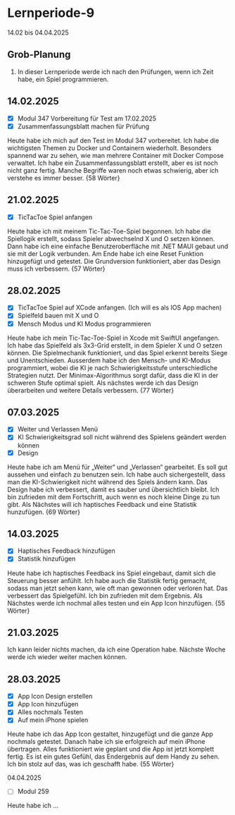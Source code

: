 # Lernperiode-9

14.02 bis 04.04.2025

## Grob-Planung

1. In dieser Lernperiode werde ich nach den Prüfungen, wenn ich Zeit habe, ein Spiel programmieren.

## 14.02.2025

- [x] Modul 347 Vorbereitung für Test am 17.02.2025
- [x] Zusammenfassungsblatt machen für Prüfung

Heute habe ich mich auf den Test im Modul 347 vorbereitet. Ich habe die wichtigsten Themen zu Docker und Containern wiederholt. Besonders spannend war zu sehen, wie man mehrere Container mit Docker Compose verwaltet. Ich habe ein Zusammenfassungsblatt erstellt, aber es ist noch nicht ganz fertig. Manche Begriffe waren noch etwas schwierig, aber ich verstehe es immer besser. {58 Wörter}

## 21.02.2025

- [x] TicTacToe Spiel anfangen

Heute habe ich mit meinem Tic-Tac-Toe-Spiel begonnen. Ich habe die Spiellogik erstellt, sodass Spieler abwechselnd X und O setzen können. Dann habe ich eine einfache Benutzeroberfläche mit .NET MAUI gebaut und sie mit der Logik verbunden. Am Ende habe ich eine Reset Funktion hinzugefügt und getestet. Die Grundversion funktioniert, aber das Design muss ich verbessern. {57 Wörter}

## 28.02.2025

- [x] TicTacToe Spiel auf XCode anfangen. (Ich will es als IOS App machen)
- [x] Spielfeld bauen mit X und O
- [x] Mensch Modus und KI Modus programmieren

Heute habe ich mein Tic-Tac-Toe-Spiel in Xcode mit SwiftUI angefangen. Ich habe das Spielfeld als 3x3-Grid erstellt, in dem Spieler X und O setzen können. Die Spielmechanik funktioniert, und das Spiel erkennt bereits Siege und Unentschieden. Ausserdem habe ich den Mensch- und KI-Modus programmiert, wobei die KI je nach Schwierigkeitsstufe unterschiedliche Strategien nutzt. Der Minimax-Algorithmus sorgt dafür, dass die KI in der schweren Stufe optimal spielt. Als nächstes werde ich das Design überarbeiten und weitere Details verbessern. {77 Wörter}

## 07.03.2025

- [x] Weiter und Verlassen Menü
- [x] KI Schwierigkeitsgrad soll nicht während des Spielens geändert werden können
- [x] Design

Heute habe ich am Menü für „Weiter“ und „Verlassen“ gearbeitet. Es soll gut aussehen und einfach zu benutzen sein. Ich habe auch sichergestellt, dass man die KI-Schwierigkeit nicht während des Spiels ändern kann. Das Design habe ich verbessert, damit es sauber und übersichtlich bleibt. Ich bin zufrieden mit dem Fortschritt, auch wenn es noch kleine Dinge zu tun gibt. Als Nächstes will ich haptisches Feedback und eine Statistik hunzufügen. {69 Wörter}

## 14.03.2025

- [x] Haptisches Feedback hinzufügen
- [x] Statistik hinzufügen

Heute habe ich haptisches Feedback ins Spiel eingebaut, damit sich die Steuerung besser anfühlt. Ich habe auch die Statistik fertig gemacht, sodass man jetzt sehen kann, wie oft man gewonnen oder verloren hat. Das verbessert das Spielgefühl. Ich bin zufrieden mit dem Ergebnis. Als Nächstes werde ich nochmal alles testen und ein App Icon hinzufügen. {55 Wörter}

## 21.03.2025

Ich kann leider nichts machen, da ich eine Operation habe. Nächste Woche werde ich wieder weiter machen können.

## 28.03.2025

- [x] App Icon Design erstellen
- [x] App Icon hinzufügen
- [x] Alles nochmals Testen
- [x] Auf mein iPhone spielen

Heute habe ich das App Icon gestaltet, hinzugefügt und die ganze App nochmals getestet. Danach habe ich sie erfolgreich auf mein iPhone übertragen. Alles funktioniert wie geplant und die App ist jetzt komplett fertig. Es ist ein gutes Gefühl, das Endergebnis auf dem Handy zu sehen. Ich bin stolz auf das, was ich geschafft habe. {55 Wörter}

04.04.2025

- [ ] Modul 259

Heute habe ich ...

